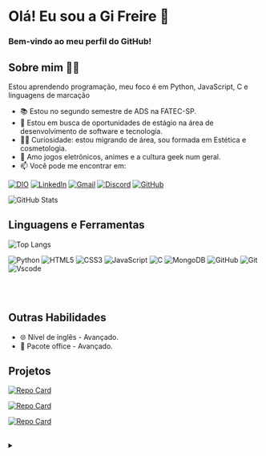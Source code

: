 # Olá! Eu sou a Gi Freire 👋

### Bem-vindo ao meu perfil do GitHub! 

## Sobre mim 👩🏻
Estou aprendendo programação, meu foco é em Python, JavaScript, C e linguagens de marcação
- 📚 Estou no segundo semestre de ADS na FATEC-SP.
- 💼 Estou em busca de oportunidades de estágio na área de desenvolvimento de software e tecnologia.
- 👩‍⚕️ Curiosidade: estou migrando de área, sou formada em Estética e cosmetologia.
- 💟 Amo jogos eletrônicos, animes e a cultura geek num geral.
- 📫 Você pode me encontrar em:
  
[![DIO](https://img.shields.io/badge/Meu_perfil_da_DIO-D264E8?style=for-the-badge)]() 
[![LinkedIn](https://img.shields.io/badge/LinkedIn-0077B5?style=for-the-badge&logo=linkedin&logoColor=white&color=EB60B5)](https://www.linkedin.com/in/giovannafreireob/)
[![Gmail](https://img.shields.io/badge/Gmail-333333?style=for-the-badge&logo=gmail&logoColor=white&color=D264E8)](mailto:giovanna.freire.gi@gmail.com)
[![Discord](https://img.shields.io/badge/Discord-7289DA?style=for-the-badge&logo=discord&logoColor=white&color=EB60B5)](https://discord.com/channels/1238267153183145994/1238267153635999815)
[![GitHub](https://img.shields.io/badge/GitHub-100000?style=for-the-badge&logo=github&logoColor=white&color=D264E8)](https://github.com/GiFreire)



![GitHub Stats](https://github-readme-stats.vercel.app/api?username=GiFreire&theme=transparent&bg_color=000&border_color=EB60B5&show_icons=true&icon_color=EB60B5&title_color=EB60B5&text_color=FFF)

## Linguagens e Ferramentas

![Top Langs](https://github-readme-stats-git-masterrstaa-rickstaa.vercel.app/api/top-langs/?username=GiFreire&layout=compact&bg_color=000&border_color=EB60B5&title_color=EB60B5&text_color=FFF)

![Python](https://img.shields.io/badge/python-3670A0?style=for-the-badge&logo=python&logoColor=ffdd54)
![HTML5](https://img.shields.io/badge/HTML5-E34F26?style=for-the-badge&logo=html5&logoColor=white)
![CSS3](https://img.shields.io/badge/CSS3-1572B6?style=for-the-badge&logo=css3&logoColor=white)
![JavaScript](https://img.shields.io/badge/JavaScript-F7DF1E?style=for-the-badge&logo=javascript&logoColor=black)
![C](https://img.shields.io/badge/C-00599C?style=for-the-badge&logo=c&logoColor=white)
![MongoDB](https://img.shields.io/badge/MongoDB-%234ea94b.svg?style=for-the-badge&logo=mongodb&logoColor=white)
![GitHub](https://img.shields.io/badge/GitHub-100000?style=for-the-badge&logo=github&logoColor=white)
![Git](https://img.shields.io/badge/GIT-E44C30?style=for-the-badge&logo=git&logoColor=white)
![Vscode](https://img.shields.io/badge/Vscode-007ACC?style=for-the-badge&logo=visual-studio-code&logoColor=white)

<br>
<br>

## Outras Habilidades
- 🌐 Nível de inglês - Avançado.
- 🧰 Pacote office - Avançado.




## Projetos
[![Repo Card](https://github-readme-stats.vercel.app/api/pin/?username=GiFreire&repo=dio-lab-open-source&bg_color=000&border_color=EB60B5&show_icons=true&icon_color=EB60B5&title_color=EB60B5&text_color=FFF)](https://github.com/GiFreire/dio-lab-open-source)

[![Repo Card](https://github-readme-stats.vercel.app/api/pin/?username=GiFreire&repo=portfolio-meusite&bg_color=000&border_color=EB60B5&show_icons=true&icon_color=EB60B5&title_color=EB60B5&text_color=FFF)](https://github.com/GiFreire/portfolio-meusite)

[![Repo Card](https://github-readme-stats.vercel.app/api/pin/?username=GiFreire&repo=imerrsao-front-end-alura&bg_color=000&border_color=EB60B5&show_icons=true&icon_color=EB60B5&title_color=EB60B5&text_color=FFF)](https://github.com/GiFreire/imerrsao-front-end-alura)


<br>

<details align="left">
  <summary></summary> 
 
  - Badges by <a href="https://shields.io/">shields.io</a><br>
  - GitHub Stats by <a href="https://github.com/anuraghazra/github-readme-stats">anuraghazra</a>

</details>
